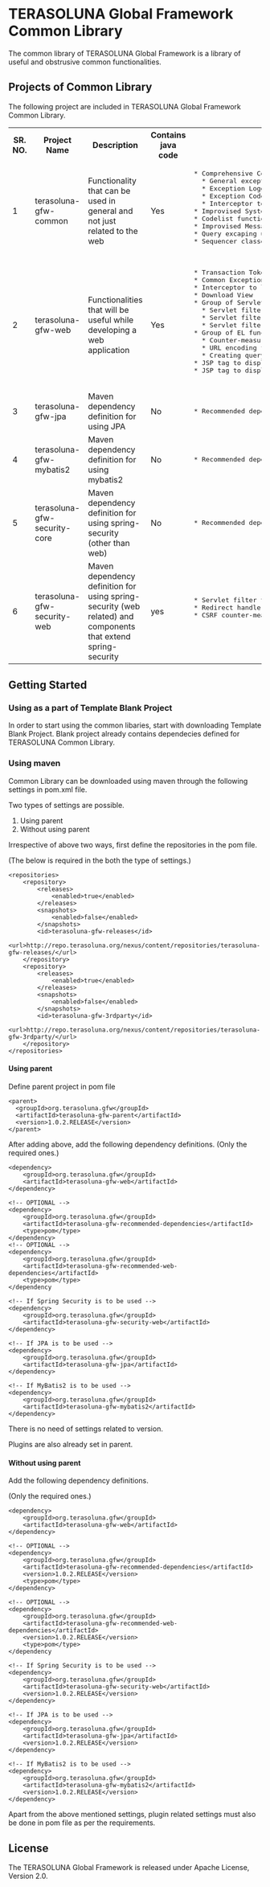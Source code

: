 # TERASOLUNA Global Framework Common Library

The common library of TERASOLUNA Global Framework is a library of useful and obstrusive common functionalities.

## Projects of Common Library

The following project are included in TERASOLUNA Global Framework Common Library.

<table>
  <tr>
    <th>SR. NO.</th><th>Project Name</th><th>Description</th><th>Contains java code</th><th>Functionalities</th>
  </tr>
  <tr>
    <td>1</td>
    <td>terasoluna-gfw-common</td>
    <td>Functionality that can be used in general and not just related to the web</td>
    <td>Yes</td>
    <td>
    <pre>
* Comprehensive Common Exception Handling Mechanism
  * General exception class (designed as per the needs of this mechanism)
  * Exception Logger
  * Exception Codes
  * Interceptor to output exception log
* Improvised System Time handling mechanism
* Codelist functionality
* Improvised Message handling mechasim
* Query excaping utilities for SQL, JPQL
* Sequencer classes
     </pre>
    </td>
  </tr>
  <tr>
    <td>2</td>
    <td>terasoluna-gfw-web</td><td>Functionalities that will be useful while developing a web application</td>
    <td>Yes</td>
    <td>
    <pre>
* Transaction Token Mechanism (Mechanism to prevent double submit)
* Common Exception Handler
* Interceptor to load Codelist
* Download View
* Group of Servlet filters to output log of information in MDC
  * Servlet filter parent class
  * Servlet filter to output tracking Id
  * Servlet filter to clear MDC
* Group of EL functions
  * Counter-measure for Cross-Site-Scripting
  * URL encoding functionality
  * Creating query parameters from JavaBean
* JSP tag to display pagination
* JSP tag to display output messages after request processes
    </pre>
    </td>
  </tr>
  <tr>
    <td>3</td><td>terasoluna-gfw-jpa</td><td>Maven dependency definition for using JPA</td><td>No</td><td><pre>* Recommended dependency definition</pre></td>
  </tr>
  <tr>
    <td>4</td><td>terasoluna-gfw-mybatis2</td><td>Maven dependency definition for using mybatis2</td><td>No</td><td><pre>* Recommended dependency definition</pre></td>
  </tr>
  <tr>
    <td>5</td><td>terasoluna-gfw-security-core</td><td>Maven dependency definition for using spring-security (other than web)</td><td>No</td><td><pre>* Recommended dependency definition</pre></td>
  </tr>
  <tr>
    <td>6</td>
    <td>terasoluna-gfw-security-web</td>
    <td>Maven dependency definition for using spring-security (web related) and components that extend spring-security</td>
    <td>yes</td>
    <td>
    <pre>
* Servlet filter to output the authenticated username in log
* Redirect handler to counter-measure open redirect vulnerablibility
* CSRF counter-measure
    </pre>
    </td>
  </tr>
</table>

## Getting Started

### Using as a part of Template Blank Project

In order to start using the common libaries, start with downloading Template Blank Project. Blank project already contains dependecies defined for TERASOLUNA Common Library.

### Using maven

Common Library can be downloaded using maven through the following settings in pom.xml file. 

Two types of settings are possible. 

1. Using parent
2. Without using parent

Irrespective of above two ways, first define the repositories in the pom file.

(The below is required in the both the type of settings.)

    <repositories>
        <repository>
            <releases>
                <enabled>true</enabled>
            </releases>
            <snapshots>
                <enabled>false</enabled>
            </snapshots>
            <id>terasoluna-gfw-releases</id>
            <url>http://repo.terasoluna.org/nexus/content/repositories/terasoluna-gfw-releases/</url>
        </repository>
        <repository>
            <releases>
                <enabled>true</enabled>
            </releases>
            <snapshots>
                <enabled>false</enabled>
            </snapshots>
            <id>terasoluna-gfw-3rdparty</id>
            <url>http://repo.terasoluna.org/nexus/content/repositories/terasoluna-gfw-3rdparty/</url>
        </repository>
    </repositories>

#### Using parent

Define parent project in pom file

    <parent>
      <groupId>org.terasoluna.gfw</groupId>
      <artifactId>terasoluna-gfw-parent</artifactId>
      <version>1.0.2.RELEASE</version>
    </parent>

After adding above, add the following dependency definitions. 
(Only the required ones.)

    <dependency>
        <groupId>org.terasoluna.gfw</groupId>
        <artifactId>terasoluna-gfw-web</artifactId>
    </dependency>

    <!-- OPTIONAL -->
    <dependency>
        <groupId>org.terasoluna.gfw</groupId>
        <artifactId>terasoluna-gfw-recommended-dependencies</artifactId>
        <type>pom</type>
    </dependency>
    <!-- OPTIONAL -->
    <dependency>
        <groupId>org.terasoluna.gfw</groupId>
        <artifactId>terasoluna-gfw-recommended-web-dependencies</artifactId>
        <type>pom</type>
    </dependency

    <!-- If Spring Security is to be used -->
    <dependency>
        <groupId>org.terasoluna.gfw</groupId>
        <artifactId>terasoluna-gfw-security-web</artifactId>
    </dependency>

    <!-- If JPA is to be used -->
    <dependency>
        <groupId>org.terasoluna.gfw</groupId>
        <artifactId>terasoluna-gfw-jpa</artifactId>
    </dependency>

    <!-- If MyBatis2 is to be used -->
    <dependency>
        <groupId>org.terasoluna.gfw</groupId>
        <artifactId>terasoluna-gfw-mybatis2</artifactId>
    </dependency>

There is no need of settings related to version. 

Plugins are also already set in parent.

#### Without using parent

Add the following dependency definitions. 

(Only the required ones.)

    <dependency>
        <groupId>org.terasoluna.gfw</groupId>
        <artifactId>terasoluna-gfw-web</artifactId>
    </dependency>

    <!-- OPTIONAL -->
    <dependency>
        <groupId>org.terasoluna.gfw</groupId>
        <artifactId>terasoluna-gfw-recommended-dependencies</artifactId>
        <version>1.0.2.RELEASE</version>
        <type>pom</type>
    </dependency>

    <!-- OPTIONAL -->
    <dependency>
        <groupId>org.terasoluna.gfw</groupId>
        <artifactId>terasoluna-gfw-recommended-web-dependencies</artifactId>
        <version>1.0.2.RELEASE</version>
        <type>pom</type>
    </dependency

    <!-- If Spring Security is to be used -->
    <dependency>
        <groupId>org.terasoluna.gfw</groupId>
        <artifactId>terasoluna-gfw-security-web</artifactId>
        <version>1.0.2.RELEASE</version>
    </dependency>

    <!-- If JPA is to be used -->
    <dependency>
        <groupId>org.terasoluna.gfw</groupId>
        <artifactId>terasoluna-gfw-jpa</artifactId>
        <version>1.0.2.RELEASE</version>
    </dependency>

    <!-- If MyBatis2 is to be used -->
    <dependency>
        <groupId>org.terasoluna.gfw</groupId>
        <artifactId>terasoluna-gfw-mybatis2</artifactId>
        <version>1.0.2.RELEASE</version>
    </dependency>

Apart from the above mentioned settings, plugin related settings must also be done in pom file as per the requirements.

## License
The TERASOLUNA Global Framework is released under Apache  License, Version 2.0.
